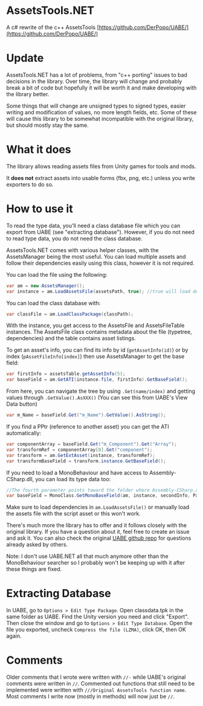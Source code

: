# AssetsTools.NET
A c# rewrite of the c++ AssetsTools [https://github.com/DerPopo/UABE/](https://github.com/DerPopo/UABE/)

# Update

AssetsTools.NET has a lot of problems, from "c++ porting" issues to bad decisions in the library. Over time, the library will change and probably break a bit of code but hopefully it will be worth it and make developing with the library better.

Some things that will change are unsigned types to signed types, easier writing and modification of values, no more length fields, etc. Some of these will cause this library to be somewhat incompatible with the original library, but should mostly stay the same.

# What it does
The library allows reading assets files from Unity games for tools and mods.

It **does not** extract assets into usable forms (fbx, png, etc.) unless you write exporters to do so.

# How to use it
To read the type data, you'll need a class database file which you can export from UABE (see "extracting database"). However, if you do not need to read type data, you do not need the class database.

AssetsTools.NET comes with various helper classes, with the AssetsManager being the most useful. You can load multiple assets and follow their dependencies easily using this class, however it is not required.

You can load the file using the following:

```cs
var am = new AssetsManager(); 
var instance = am.LoadAssetsFile(assetsPath, true); //true will load dependencies
```

You can load the class database with:

```cs
var classFile = am.LoadClassPackage(classPath);
```

With the instance, you get access to the AssetsFile and AssetsFileTable instances. The AssetsFile class contains metadata about the file (typetree, dependencies) and the table contains asset listings.

To get an asset's info, you can find its info by id (`getAssetInfo(id)`) or by index (`pAssetFileInfo[index]`) then use AssetsManager to get the base field:

```cs
var firstInfo = assetsTable.getAssetInfo(5);
var baseField = am.GetATI(instance.file, firstInfo).GetBaseField();
```

From here, you can navigate the tree by using `.Get(name/index)` and getting values through `.GetValue().AsXXX()` (You can see this from UABE's View Data button)

```cs
var m_Name = baseField.Get("m_Name").GetValue().AsString();
```

If you find a PPtr (reference to another asset) you can get the ATI automatically:

```cs
var componentArray = baseField.Get("m_Component").Get("Array");
var transformRef = componentArray[0].Get("component");
var transform = am.GetExtAsset(instance, transformRef);
var transformBaseField = transform.instance.GetBaseField();
```

If you need to load a MonoBehaviour and have access to Assembly-CSharp.dll, you can load its type data too:

```cs
//The fourth parameter points toward the folder where Assembly-CSharp.dll is contained
var baseField = MonoClass.GetMonoBaseField(am, instance, secondInfo, Path.GetDirectoryName(instance.path));
```

Make sure to load dependencies in `am.LoadAssetsFile()` or manually load the assets file with the script asset or this won't work.

There's much more the library has to offer and it follows closely with the original library. If you have a question about it, feel free to create an issue and ask it. You can also check the original [UABE github repo](https://github.com/DerPopo/UABE/) for questions already asked by others.

Note: I don't use UABE.NET all that much anymore other than the MonoBehaviour searcher so I probably won't be keeping up with it after these things are fixed.

# Extracting Database
In UABE, go to `Options > Edit Type Package`. Open classdata.tpk in the same folder as UABE. Find the Unity version you need and click "Export". Then close the window and go to `Options > Edit Type Database`. Open the file you exported, uncheck `Compress the file (LZMA)`, click OK, then OK again.

# Comments
Older comments that I wrote were written with `//-` while UABE's original comments were written in `//`. Commented out functions that still need to be implemented were written with `///Original AssetsTools function name`. Most comments I write now (mostly in methods) will now just be `//`.